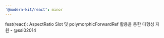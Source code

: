 ```yaml
---
'@modern-kit/react': minor
---
```


feat(react): AspectRatio Slot 및 polymorphicForwardRef 활용을 통한 다형성 지원 - @ssi02014
